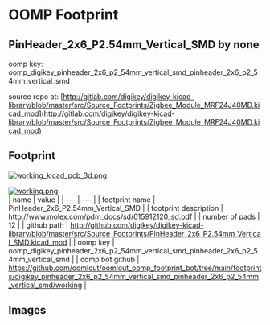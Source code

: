 # OOMP Footprint  
## PinHeader_2x6_P2.54mm_Vertical_SMD  by none  
  
oomp key: oomp_digikey_pinheader_2x6_p2_54mm_vertical_smd_pinheader_2x6_p2_54mm_vertical_smd  
  
source repo at: [http://gitlab.com/digikey/digikey-kicad-library/blob/master/src/Source_Footprints/Zigbee_Module_MRF24J40MD.kicad_mod](http://gitlab.com/digikey/digikey-kicad-library/blob/master/src/Source_Footprints/Zigbee_Module_MRF24J40MD.kicad_mod)  
## Footprint  
  
[![working_kicad_pcb_3d.png](working_kicad_pcb_3d_600.png)](working_kicad_pcb_3d.png)  
  
[![working.png](working_600.png)](working.png)  
| name | value | 
| --- | --- | 
| footprint name | PinHeader_2x6_P2.54mm_Vertical_SMD | 
| footprint description | http://www.molex.com/pdm_docs/sd/015912120_sd.pdf | 
| number of pads | 12 | 
| github path | http://github.com/digikey/digikey-kicad-library/blob/master/src/Source_Footprints/PinHeader_2x6_P2.54mm_Vertical_SMD.kicad_mod | 
| oomp key | oomp_digikey_pinheader_2x6_p2_54mm_vertical_smd_pinheader_2x6_p2_54mm_vertical_smd | 
| oomp bot github | https://github.com/oomlout/oomlout_oomp_footprint_bot/tree/main/footprints/digikey_pinheader_2x6_p2_54mm_vertical_smd_pinheader_2x6_p2_54mm_vertical_smd/working | 
## Images  

